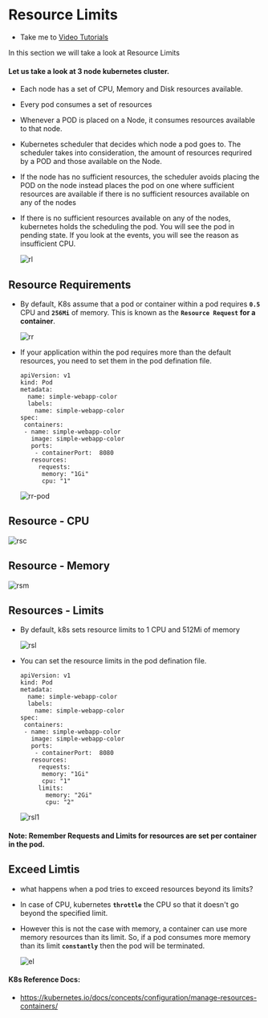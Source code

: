 # Resource Limits
  - Take me to [Video Tutorials](https://kodekloud.com/courses/539883/lectures/9816620)
  
In this section we will take a look at Resource Limits

#### Let us take a look at 3 node kubernetes cluster.
- Each node has a set of CPU, Memory and Disk resources available.
- Every pod consumes a set of resources 
- Whenever a POD is placed on a Node, it consumes resources available to that node.
- Kubernetes scheduler that decides which node a pod goes to. The scheduler takes into consideration, the amount of resources requrired by a POD and those available on the Node.
- If the node has no sufficient resources, the scheduler avoids placing the POD on the node instead places the pod on one where sufficient resources are available if there is no sufficient resources available on any of the nodes
- If there is no sufficient resources available on any of the nodes, kubernetes holds the scheduling the pod. You will see the pod in pending state. If you look at the events, you will see the reason as insufficient CPU.
  
  ![rl](../../images/rl.PNG)
  
## Resource Requirements
- By default, K8s assume that a pod or container within a pod requires **`0.5`** CPU and **`256Mi`** of memory. This is known as the **`Resource Request` for a container**.
  
  ![rr](../../images/rr.PNG)
  
- If your application within the pod requires more than the default resources, you need to set them in the pod defination file.

  ```
  apiVersion: v1
  kind: Pod
  metadata:
    name: simple-webapp-color
    labels:
      name: simple-webapp-color
  spec:
   containers:
   - name: simple-webapp-color
     image: simple-webapp-color
     ports:
      - containerPort:  8080
     resources:
       requests:
        memory: "1Gi"
        cpu: "1"
  ```
  ![rr-pod](../../images/rr-pod.PNG)
  
## Resource - CPU

   ![rsc](../../images/rsc.PNG)

## Resource - Memory

   ![rsm](../../images/rsm.PNG)
   
## Resources - Limits
- By default, k8s sets resource limits to 1 CPU and 512Mi of memory
  
  ![rsl](../../images/rsl.PNG)
  
- You can set the resource limits in the pod defination file.
  
  ```
  apiVersion: v1
  kind: Pod
  metadata:
    name: simple-webapp-color
    labels:
      name: simple-webapp-color
  spec:
   containers:
   - name: simple-webapp-color
     image: simple-webapp-color
     ports:
      - containerPort:  8080
     resources:
       requests:
        memory: "1Gi"
        cpu: "1"
       limits:
         memory: "2Gi"
         cpu: "2"
  ```
  ![rsl1](../../images/rsl1.PNG)
  
#### Note: Remember Requests and Limits for resources are set per container in the pod.
  
## Exceed Limtis
- what happens when a pod tries to exceed resources beyond its limits?
 - In case of CPU, kubernetes **`throttle`** the CPU so that it doesn't go beyond the specified limit.
 - However this is not the case with memory, a container can use more memory resources than its limit. So, if a pod consumes more memory than its limit **`constantly`** then the pod will be terminated.

   ![el](../../images/el.PNG)
   
  
#### K8s Reference Docs:
- https://kubernetes.io/docs/concepts/configuration/manage-resources-containers/
  
  
